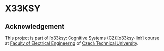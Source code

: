 # X33KSY



## Acknowledgement
This project is part of [x33ksy: Cognitive Systems (CZ)][x33ksy-link] course at [Faculty of Electrical Engineering][fee-link] of [Czech Technical University][ctu-link].

[fee-link]: http://www.fel.cvut.cz/
[ctu-link]: http://www.cvut.cz/en?set_language=en


